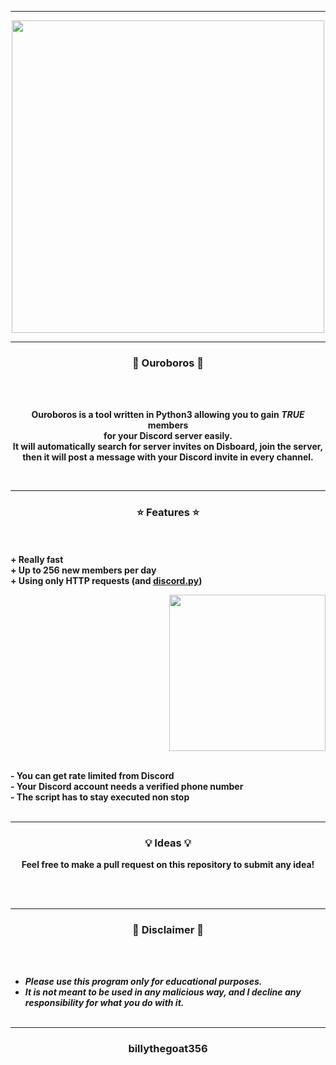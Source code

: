 -----

<p align="center">
<img src="https://repository-images.githubusercontent.com/376834203/fabd4d61-a358-4ff2-80ae-cb7044a90fd6", width="500", height="500">
</p>

-----

### <p align="center">🐲 Ouroboros 🐲</p>

<br><br>
<p align="center">
<strong>
Ouroboros is a tool written in Python3 allowing you to gain <em>TRUE</em> members
<br>
for your Discord server easily.
<br>
It will automatically search for server invites on Disboard, join the server,
<br>
then it will post a message with your Discord invite in every channel.
<br>
</strong>
</p>
<br>

-----

### <p align="center">⭐ Features ⭐</p>

<br><br>
<strong>+ Really fast</strong>
<br>
<strong>+ Up to 256 new members per day</strong>
<br>
<strong>+ Using only HTTP requests (and <a href="https://github.com/Rapptz/discord.py">discord.py</a>)</strong>
<br>

<p align="right">
<img src="https://repository-images.githubusercontent.com/376834203/fabd4d61-a358-4ff2-80ae-cb7044a90fd6" width="250", height="250">
</p>

<br>
<strong>- You can get rate limited from Discord</strong>
<br>
<strong>- Your Discord account needs a verified phone number</strong>
<br>
<strong>- The script has to stay executed non stop</strong>
<br><br>

-----

### <p align="center">💡 Ideas 💡</p>

<p align="center"><strong>Feel free to make a pull request on this repository to submit any idea!</strong</p>

<br><br>

-----

### <p align="center">📌 Disclaimer 📌</p>

<br><br>
* ***Please use this program only for educational purposes.***
* ***It is not meant to be used in any malicious way, and I decline any responsibility for what you do with it.***
<br><br>

-----

### <p align="center">billythegoat356</p>
